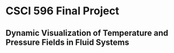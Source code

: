 # CSCI 596 Final Project
## Dynamic Visualization of Temperature and Pressure Fields in Fluid Systems
